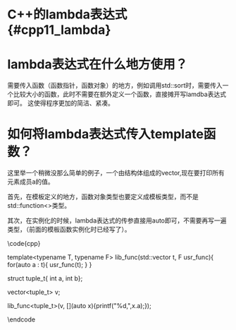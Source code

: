 C++的lambda表达式{#cpp11_lambda}
============================



# lambda表达式在什么地方使用？

需要传入函数（函数指针，函数对象）的地方，例如调用std::sort时，需要传入一个比较大小的函数，此时不需要在额外定义一个函数，直接摊开写lamdba表达式即可。
这使得程序更加的简洁、紧凑。


# 如何将lambda表达式传入template函数？

这里举一个稍微没那么简单的例子，一个由结构体组成的vector,现在要打印所有元素成员a的值。

首先，在模板定义的地方，函数对象类型也要定义成模板类型，而不是std::function<>类型。

其次，在实例化的时候，lambda表达式的传参直接用auto即可，不需要再写一遍类型，（前面的模板函数实例化时已经写了）。

\code{cpp}

template<typename T, typename F>
lib_func(std::vector<T> t, F usr_func){
    for(auto a : t){
        usr_func(t);
    }
}

struct tuple_t{ int a, int b};

vector<tuple_t> v;

lib_func<tuple_t>(v, [](auto x){printf("%d,",x.a);});

\endcode